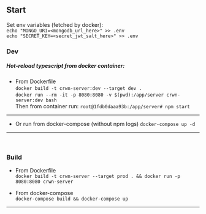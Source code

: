 ## Start

Set env variables (fetched by docker): <br />
`echo "MONGO_URI=<mongodb_url_here>" >> .env` <br />
`echo "SECRET_KEY=<secret_jwt_salt_here>" >> .env`

### Dev

##### Hot-reload typescript from docker container:

- From Dockerfile <br />
  `docker build -t crwn-server:dev --target dev .`<br />
  `docker run --rm -it -p 8080:8080 -v $(pwd):/app/server crwn-server:dev bash` <br />
  Then from container run:
  `root@1fdb0daaa93b:/app/server# npm start`

---

- Or run from docker-compose (without npm logs)
  `docker-compose up -d`

---

<br />
 
### Build

- From Dockerfile <br />
  `docker build -t crwn-server --target prod . && docker run -p 8080:8080 crwn-server`<br />

- From docker-compose <br />
  `docker-compose build && docker-compose up`<br />

---
